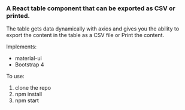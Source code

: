 ### A React table component that can be exported as CSV or printed. 

The table gets data dynamically with axios and gives you the ability to export the content in the table as a CSV file or Print the content.


Implements:
* material-ui
* Bootstrap 4


To use:
1. clone the repo
2. npm install
3. npm start
